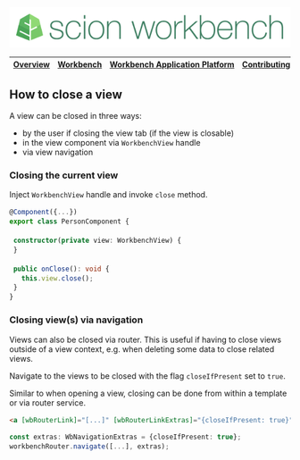 ![SCION Workbench](/resources/site/logo/scion-workbench-banner.png)

[Overview][menu-overview] | [Workbench][menu-workbench] | [Workbench&nbsp;Application&nbsp;Platform][menu-workbench-application-platform] | [Contributing][menu-contributing] | [Changelog][menu-changelog] | [Sponsoring][menu-sponsoring] | [Links][menu-links]
|---|---|---|---|---|---|---|

## How to close a view

A view can be closed in three ways:
- by the user if closing the view tab (if the view is closable)
- in the view component via `WorkbenchView` handle
- via view navigation

### Closing the current view
Inject `WorkbenchView` handle and invoke `close` method.

```typescript
@Component({...})
export class PersonComponent {

 constructor(private view: WorkbenchView) {
 }

 public onClose(): void {
   this.view.close();
 }
}
```

### Closing view(s) via navigation
Views can also be closed via router. This is useful if having to close views outside of a view context, e.g. when deleting some data to close related views.

Navigate to the views to be closed with the flag `closeIfPresent` set to `true`.

Similar to when opening a view, closing can be done from within a template or via router service.

 ```html
<a [wbRouterLink]="[...]" [wbRouterLinkExtras]="{closeIfPresent: true}">
```

```typescript
const extras: WbNavigationExtras = {closeIfPresent: true};
workbenchRouter.navigate([...], extras);
```

[menu-overview]: /README.md
[menu-workbench]: /resources/site/workbench.md
[menu-workbench-application-platform]: /resources/site/workbench-application-platform.md
[menu-contributing]: /CONTRIBUTING.md
[menu-changelog]: /resources/site/changelog.md
[menu-sponsoring]: /resources/site/sponsors.md
[menu-links]: /resources/site/links.md